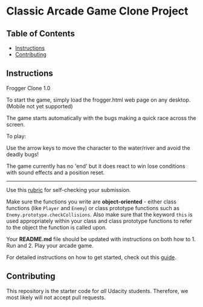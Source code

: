# Classic Arcade Game Clone Project

## Table of Contents

- [Instructions](#instructions)
- [Contributing](#contributing)

## Instructions

Frogger Clone 1.0

To start the game, simply load the frogger.html web page on any desktop.(Mobile not yet supported)

The game starts automatically with the bugs making a quick race across the screen.

To play:

Use the arrow keys to move the character to the water/river and avoid the deadly bugs!

The game currently has no 'end' but it does react to win lose conditions with sound effects and a position reset.

-------------------------------------------------------------------------------

Use this [rubric](https://review.udacity.com/#!/rubrics/15/view) for self-checking your submission.

Make sure the functions you write are **object-oriented** - either class functions (like `Player` and `Enemy`) or class prototype functions such as `Enemy.prototype.checkCollisions`. Also make sure that the keyword `this` is used appropriately within your class and class prototype functions to refer to the object the function is called upon.

Your **README.md** file should be updated with instructions on both how to 1. Run and 2. Play your arcade game.

For detailed instructions on how to get started, check out this [guide](https://docs.google.com/document/d/1v01aScPjSWCCWQLIpFqvg3-vXLH2e8_SZQKC8jNO0Dc/pub?embedded=true).

## Contributing

This repository is the starter code for _all_ Udacity students. Therefore, we most likely will not accept pull requests.
